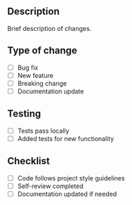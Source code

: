 ## Description
Brief description of changes.

## Type of change
- [ ] Bug fix
- [ ] New feature
- [ ] Breaking change
- [ ] Documentation update

## Testing
- [ ] Tests pass locally
- [ ] Added tests for new functionality

## Checklist
- [ ] Code follows project style guidelines
- [ ] Self-review completed
- [ ] Documentation updated if needed